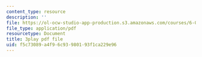 ```yaml
---
content_type: resource
description: ''
file: https://ol-ocw-studio-app-production.s3.amazonaws.com/courses/6-004-computation-structures-spring-2017/f5c73089a4f96c93980193f1ca229e96_q38KAGAKORk.pdf
file_type: application/pdf
resourcetype: Document
title: 3play pdf file
uid: f5c73089-a4f9-6c93-9801-93f1ca229e96
---
```

